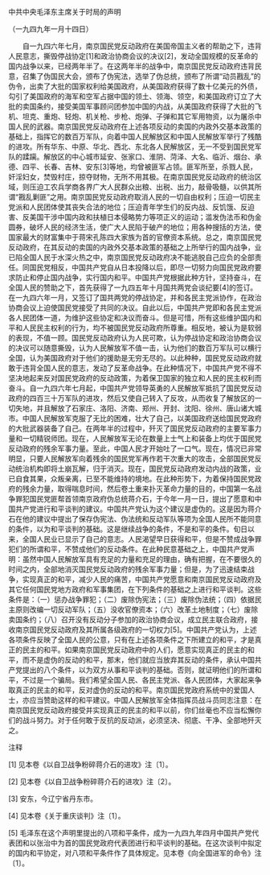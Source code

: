 中共中央毛泽东主席关于时局的声明

（一九四九年一月十四日）



　　自一九四六年七月，南京国民党反动政府在美国帝国主义者的帮助之下，违背人民意志，撕毁停战协定[1]和政治协商会议的决议[2]，发动全国规模的反革命的国内战争以来，已经两年半了。在这两年半的战争中，南京国民党反动政府违背民意，召集了伪国民大会，颁布了伪宪法，选举了伪总统，颁布了所谓“动员戡乱”的伪令，出卖了大批的国家权利给美国政府，从美国政府获得了数十亿美元的外债，勾引了美国政府的海军和空军占据中国的领土、领海、领空，和美国政府订立了大批的卖国条约，接受美国军事顾问团参加中国的内战，从美国政府获得了大批的飞机、坦克、重炮、轻炮、机关枪、步枪、炮弹、子弹和其它军用物资，以为屠杀中国人民的武器。南京国民党反动政府在上述各项反动的卖国的内政外交基本政策的基础上，指挥它的数百万军队，向着中国人民解放区和中国人民解放军举行了残酷的进攻。所有华东、中原、华北、西北、东北各人民解放区，无一不受到国民党军队的蹂躏。解放区的中心城市延安、张家口、淮阴、菏泽、大名、临沂、烟台、承德、四平、长春、吉林、安东[3]等地，均曾被匪军占领。匪军所至，杀戮人民，奸淫妇女，焚毁村庄，掠夺财物，无所不用其极。在南京国民党反动政府的统治区域，则压迫工农兵学商各界广大人民群众出粮、出税、出力，敲骨吸髓，以供其所谓“戡乱剿匪”之用。南京国民党反动政府取消人民的一切自由权利；压迫一切民主党派和人民团体使其丧失合法的地位；压迫青年学生们的反内战、反饥饿、反迫害、反美国干涉中国内政和扶植日本侵略势力等项正义的运动；滥发伪法币和伪金圆券，破坏人民的经济生活，使广大人民陷于破产的地位；用各种搜括的方法，使国家最大的财富集中于蒋宋孔陈四大家族为首的官僚资本系统。总之，南京国民党反动政府，在其反动的卖国的内政外交基本政策的基础之上所举行的国内战争，业已陷全国人民于水深火热之中，南京国民党反动政府决不能逃脱自己应负的全部责任。同国民党相反，中国共产党自从日本投降以后，即尽一切努力向国民党政府要求防止和停止国内战争，实行国内和平。中国共产党根据此种方针，坚持奋斗，在全国人民的赞助之下，首先获得了一九四五年十月国共两党会谈纪要[4]的签订。在一九四六年一月，又签订了国共两党的停战协定，并和各民主党派协作，在政治协商会议上迫使国民党接受了共同的决议。自此以后，中国共产党即和各民主党派各人民团体一道，为维护这些协定和决议而奋斗。但是可惜，所有这些维护国内和平和人民民主权利的行为，均不被国民党反动政府所尊重。相反地，被认为是软弱的表现，不值一顾。国民党反动政府认为人民可欺，认为停战协定和政治协商会议的决议可以随意撕毁，认为人民解放军不值一击，认为他们的数百万军队可以横行全国，认为美国政府对于他们的援助是无穷无尽的。以此种种，国民党反动政府就敢于违背全国人民的意志，发动了反革命战争。在此种情况下，中国共产党不得不坚决地起来反对国民党政府的反动政策，为着保卫国家的独立和人民的民主权利而奋斗。自一九四六年七月起，中国共产党领导英勇的人民解放军抵抗了国民党反动政府的四百三十万军队的进攻，然后又使自己转入了反攻，从而收复了解放区的一切失地，并且解放了石家庄、洛阳、济南、郑州、开封、沈阳、徐州、唐山诸大城市。中国人民解放军克服了无比的困难，壮大了自己，以美国政府送给国民党政府的大批武器装备了自己。在两年半的过程中，歼灭了国民党反动政府的主要军事力量和一切精锐师团。现在，人民解放军无论在数量上士气上和装备上均优于国民党反动政府的残余军事力量。至此，中国人民才开始吐了一口气。现在，情况已非常明显，只要人民解放军向着残余的国民党军再作若干次重大的攻击，全部国民党反动统治机构即将土崩瓦解，归于消灭。现在，国民党反动政府发动内战的政策，业已自食其果，众叛亲离，已至不能维持的境地。在此种形势下，为着保持国民党政府的残余力量，取得喘息时间，然后卷土重来扑灭革命力量的目的，中国第一名战争罪犯国民党匪帮首领南京政府伪总统蒋介石，于今年一月一日，提出了愿意和中国共产党进行和平谈判的建议。中国共产党认为这个建议是虚伪的。这是因为蒋介石在他的建议中提出了保存伪宪法、伪法统和反动军队等项为全国人民所不能同意的条件，以为和平谈判的基础。这是继续战争的条件，不是和平的条件。旬日以来，全国人民业已显示了自己的意志。人民渴望早日获得和平，但是不赞成战争罪犯们的所谓和平，不赞成他们的反动条件。在此种民意基础之上，中国共产党声明：虽然中国人民解放军具有充足的力量和充足的理由，确有把握，在不要很久的时间之内，全部地消灭国民党反动政府的残余军事力量；但是，为了迅速结束战争，实现真正的和平，减少人民的痛苦，中国共产党愿意和南京国民党反动政府及其它任何国民党地方政府和军事集团，在下列条件的基础之上进行和平谈判。这些条件是：（一）惩办战争罪犯；（二）废除伪宪法；（三）废除伪法统；（四）依据民主原则改编一切反动军队；（五）没收官僚资本；（六）改革土地制度；（七）废除卖国条约；（八）召开没有反动分子参加的政治协商会议，成立民主联合政府，接收南京国民党反动政府及其所属各级政府的一切权力[5]。中国共产党认为，上述各项条件反映了全国人民的公意，只有在上述各项条件之下所建立的和平，才是真正的民主的和平。如果南京国民党反动政府中的人们，愿意实现真正的民主的和平，而不是虚伪的反动的和平，那末，他们就应当放弃其反动的条件，承认中国共产党提出的八个条件，以为双方从事和平谈判的基础。否则，就证明他们的所谓和平，不过是一个骗局。我们希望全国人民、各民主党派、各人民团体，大家起来争取真正的民主的和平，反对虚伪的反动的和平。南京国民党政府系统中的爱国人士，亦应当赞助这样的和平建议。中国人民解放军全体指挥员战斗员同志注意：在南京国民党反动政府接受并实现真正的民主的和平以前，你们丝毫也不应当松懈你们的战斗努力。对于任何敢于反抗的反动派，必须坚决、彻底、干净、全部地歼灭之。


注释

[1] 见本卷《以自卫战争粉碎蒋介石的进攻》注〔1〕。

[2] 见本卷《以自卫战争粉碎蒋介石的进攻》注〔2〕。

[3] 安东，今辽宁省丹东市。

[4] 见本卷《关于重庆谈判》注〔1〕。

[5] 毛泽东在这个声明里提出的八项和平条件，成为一九四九年四月中国共产党代表团和以张治中为首的国民党政府代表团进行和平谈判的基础。在这次谈判中拟定的国内和平协定，对八项和平条件作了具体规定。见本卷《向全国进军的命令》注〔1〕。
